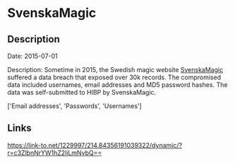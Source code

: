 # SvenskaMagic

## Description

Date: 2015-07-01

Description:
Sometime in 2015, the Swedish magic website <a href="https://www.svenskamagic.com/" target="_blank" rel="noopener">SvenskaMagic</a> suffered a data breach that exposed over 30k records. The compromised data included usernames, email addresses and MD5 password hashes. The data was self-submitted to HIBP by SvenskaMagic.


['Email addresses', 'Passwords', 'Usernames']

## Links

https://link-to.net/1229997/214.84356191039322/dynamic/?r=c3ZlbnNrYW1hZ2ljLmNvbQ==